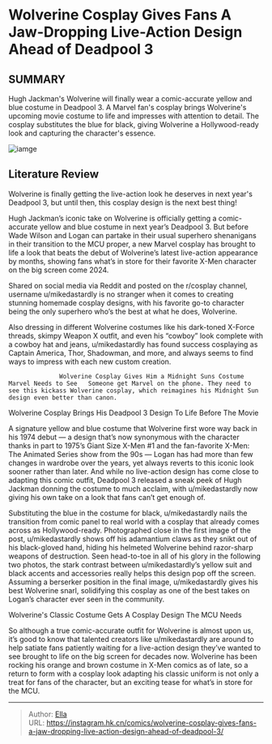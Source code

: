 # Wolverine Cosplay Gives Fans A Jaw-Dropping Live-Action Design Ahead of Deadpool 3


## SUMMARY 



  Hugh Jackman&#39;s Wolverine will finally wear a comic-accurate yellow and blue costume in Deadpool 3.   A Marvel fan&#39;s cosplay brings Wolverine&#39;s upcoming movie costume to life and impresses with attention to detail.   The cosplay substitutes the blue for black, giving Wolverine a Hollywood-ready look and capturing the character&#39;s essence.  

![iamge](https://static1.srcdn.com/wordpress/wp-content/uploads/2023/07/wolverine-yellow-costume-hugh-jackman.jpg)

## Literature Review

Wolverine is finally getting the live-action look he deserves in next year&#39;s Deadpool 3, but until then, this cosplay design is the next best thing!




Hugh Jackman’s iconic take on Wolverine is officially getting a comic-accurate yellow and blue costume in next year’s Deadpool 3. But before Wade Wilson and Logan can partake in their usual superhero shenanigans in their transition to the MCU proper, a new Marvel cosplay has brought to life a look that beats the debut of Wolverine’s latest live-action appearance by months, showing fans what’s in store for their favorite X-Men character on the big screen come 2024.




Shared on social media via Reddit and posted on the r/cosplay channel, username u/mikedastardly is no stranger when it comes to creating stunning homemade cosplay designs, with his favorite go-to character being the only superhero who’s the best at what he does, Wolverine.


 

Also dressing in different Wolverine costumes like his dark-toned X-Force threads, skimpy Weapon X outfit, and even his “cowboy” look complete with a cowboy hat and jeans, u/mikedastardly has found success cosplaying as Captain America, Thor, Shadowman, and more, and always seems to find ways to impress with each new custom creation.

                  Wolverine Cosplay Gives Him a Midnight Suns Costume Marvel Needs to See   Someone get Marvel on the phone. They need to see this kickass Wolverine cosplay, which reimagines his Midnight Sun design even better than canon.   





 Wolverine Cosplay Brings His Deadpool 3 Design To Life Before The Movie 
          

A signature yellow and blue costume that Wolverine first wore way back in his 1974 debut — a design that’s now synonymous with the character thanks in part to 1975’s Giant Size X-Men #1 and the fan-favorite X-Men: The Animated Series show from the 90s — Logan has had more than few changes in wardrobe over the years, yet always reverts to this iconic look sooner rather than later. And while no live-action design has come close to adapting this comic outfit, Deadpool 3 released a sneak peek of Hugh Jackman donning the costume to much acclaim, with u/mikedastardly now giving his own take on a look that fans can’t get enough of.

Substituting the blue in the costume for black, u/mikedastardly nails the transition from comic panel to real world with a cosplay that already comes across as Hollywood-ready. Photographed close in the first image of the post, u/mikedastardly shows off his adamantium claws as they snikt out of his black-gloved hand, hiding his helmeted Wolverine behind razor-sharp weapons of destruction. Seen head-to-toe in all of his glory in the following two photos, the stark contrast between u/mikedastardly’s yellow suit and black accents and accessories really helps this design pop off the screen. Assuming a berserker position in the final image, u/mikedastardly gives his best Wolverine snarl, solidifying this cosplay as one of the best takes on Logan’s character ever seen in the community.






 Wolverine&#39;s Classic Costume Gets A Cosplay Design The MCU Needs 
          

So although a true comic-accurate outfit for Wolverine is almost upon us, it’s good to know that talented creators like u/mikedastardly are around to help satiate fans patiently waiting for a live-action design they’ve wanted to see brought to life on the big screen for decades now. Wolverine has been rocking his orange and brown costume in X-Men comics as of late, so a return to form with a cosplay look adapting his classic uniform is not only a treat for fans of the character, but an exciting tease for what’s in store for the MCU.



---

> Author: [Ella](https://instagram.hk.cn/)  
> URL: https://instagram.hk.cn/comics/wolverine-cosplay-gives-fans-a-jaw-dropping-live-action-design-ahead-of-deadpool-3/  

